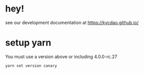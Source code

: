 # hey!


see our development documentation at https://kycdao.github.io/

# setup yarn

You must use a version above or including 4.0.0-rc.27
```
yarn set version canary
```